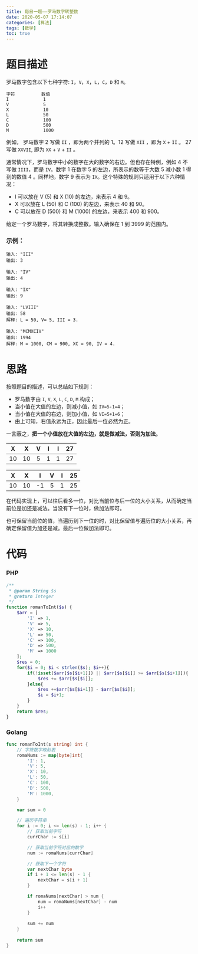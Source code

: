 ```yaml
---
title: 每日一题——罗马数字转整数
date: 2020-05-07 17:14:07
categories: [算法]
tags: [数学]
toc: true
---
```


# 题目描述

罗马数字包含以下七种字符: `I`，`V`，`X`，`L`，`C`，`D` 和 `M`。

```
字符          数值
I             1
V             5
X             10
L             50
C             100
D             500
M             1000
```

例如， 罗马数字 2 写做 `II` ，即为两个并列的 1。12 写做 `XII` ，即为 `X` + `II` 。 27 写做  `XXVII`, 即为 `XX` + `V` + `II` 。

通常情况下，罗马数字中小的数字在大的数字的右边。但也存在特例，例如 4 不写做 `IIII`，而是 `IV`。数字 1 在数字 5 的左边，所表示的数等于大数 5 减小数 1 得到的数值 4 。同样地，数字 9 表示为 `IX`。这个特殊的规则只适用于以下六种情况：

- I 可以放在 V (5) 和 X (10) 的左边，来表示 4 和 9。
- X 可以放在 L (50) 和 C (100) 的左边，来表示 40 和 90。 
- C 可以放在 D (500) 和 M (1000) 的左边，来表示 400 和 900。

给定一个罗马数字，将其转换成整数。输入确保在 1 到 3999 的范围内。

### 示例：

```
输入: "III"
输出: 3

输入: "IV"
输出: 4

输入: "IX"
输出: 9

输入: "LVIII"
输出: 58
解释: L = 50, V= 5, III = 3.

输入: "MCMXCIV"
输出: 1994
解释: M = 1000, CM = 900, XC = 90, IV = 4.
```

# 思路

按照题目的描述，可以总结如下规则：

- 罗马数字由 `I`, `V`, `X`, `L`, `C`, `D`, `M` 构成；
- 当小值在大值的左边，则减小值，如 `IV=5-1=4`；
- 当小值在大值的右边，则加小值，如 `VI=5+1=6`；
- 由上可知，右值永远为正，因此最后一位必然为正。

一言蔽之，**把一个小值放在大值的左边，就是做减法，否则为加法**。

|  X   |  X   |  V   |  I   |  I   |  27  |
| :--: | :--: | :--: | :--: | :--: | :--: |
|  10  |  10  |  5   |  1   |  1   |  27  |

|  X   |  X   |  I   |  V   |  I   |  25  |
| :--: | :--: | :--: | :--: | :--: | :--: |
|  10  |  10  |  -1  |  5   |  1   |  25  |

在代码实现上，可以往后看多一位，对比当前位与后一位的大小关系，从而确定当前位是加还是减法。当没有下一位时，做加法即可。

也可保留当前位的值，当遍历到下一位的时，对比保留值与遍历位的大小关系，再确定保留值为加还是减。最后一位做加法即可。

# 代码

### PHP

```php
/**
 * @param String $s
 * @return Integer
 */
function romanToInt($s) {
    $arr = [
        'I' => 1,
        'V' => 5,
        'X' => 10,
        'L' => 50,
        'C' => 100,
        'D' => 500,
        'M' => 1000
    ];
    $res = 0;
    for($i = 0; $i < strlen($s); $i++){
        if(!isset($arr[$s[$i+1]]) || $arr[$s[$i]] >= $arr[$s[$i+1]]){
            $res += $arr[$s[$i]];
        }else{
            $res +=$arr[$s[$i+1]] - $arr[$s[$i]];
            $i = $i+1;
        }
    }
    return $res;
}
```

### Golang

```go
func romanToInt(s string) int {
    // 字符数字映射表
    romaNums := map[byte]int{
        'I': 1,
        'V': 5,
        'X': 10,
        'L': 50,
        'C': 100,
        'D': 500,
        'M': 1000,
    }

    var sum = 0

    // 遍历字符串
    for i := 0; i <= len(s) - 1; i++ {
        // 获取当前字符
        currChar := s[i]

        // 获取当前字符对应的数字
        num := romaNums[currChar]

        // 获取下一个字符
        var nextChar byte
        if i + 1 <= len(s) - 1 {
            nextChar = s[i + 1]
        } 

        if romaNums[nextChar] > num {
            num = romaNums[nextChar] - num
            i++
        }
        
        sum += num        
    }
    
    return sum
}
```



